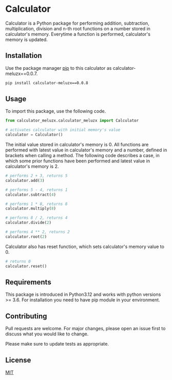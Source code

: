 # Calculator

Calculator is a Python package for performing addition, subtraction, multiplication, 
division and n-th root functions on a number stored in calculator's memory. Everytime a 
function is performed, calculator's memory is updated.

## Installation

Use the package manager [pip](https://pip.pypa.io/en/stable/) to this calculator as calculator-meluzx==0.0.7.
```bash
pip install calculator-meluzx==0.0.8
```
## Usage

To import this package, use the following code.
```python
from calculator_meluzx.calculator_meluzx import Calculator

# activates calculator with initial memory's value 
calculator = Calculator()
```
The initial value stored in calculator's memory is 0. All functions are performed with 
latest value in calculator's memory and a number, defined in brackets when calling a 
method. The following code describes a case, in which some prior functions have been 
performed and latest value in calculator's memory is 2.
```python
# performs 2 + 3, returns 5
calculator.add(3)

# performs 5 - 4, returns 1
calculator.subtract(4)

# performs 1 * 8, returns 8
calculator.multiply(8)

# performs 8 / 2, returns 4
calculator.divide(2)

# performs 4 ** 2, returns 2
calculator.root(2)
```
Calculator also has reset function, which sets calculator's memory value to 0.
```python
# returns 0
calculator.reset()
```

## Requirements
This package is introduced in Python3.12 and works with python versions >= 3.6. For 
installation you need to have pip module in your environment.

## Contributing

Pull requests are welcome. For major changes, please open an issue first to discuss 
what you would like to change.

Please make sure to update tests as appropriate.

## License

[MIT](https://choosealicense.com/licenses/mit/)